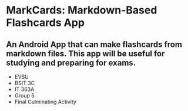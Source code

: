 # MarkCards: Markdown-Based Flashcards App

An Android App that can make flashcards from markdown files. This app will be useful for studying and preparing for exams. 
----

* EVSU
* BSIT 3C
* IT 363A
* Group 5
* Final Culminating Activity

